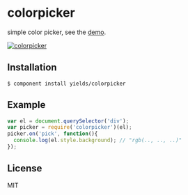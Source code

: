
# colorpicker

  simple color picker, see the [demo](http://yields.github.io/colorpicker/index.html).

  [![colorpicker](http://f.cl.ly/items/0F142B1S0g0Z44282q3s/Screen%20Shot%202013-04-30%20at%205.13.54%20PM.png)](http://yields.github.io/colorpicker/index.html)

## Installation

    $ component install yields/colorpicker

## Example

```js
var el = document.querySelector('div');
var picker = require('colorpicker')(el);
picker.on('pick', function(){
  console.log(el.style.background); // "rgb(.., .., ..)"
});
```

## License

  MIT
